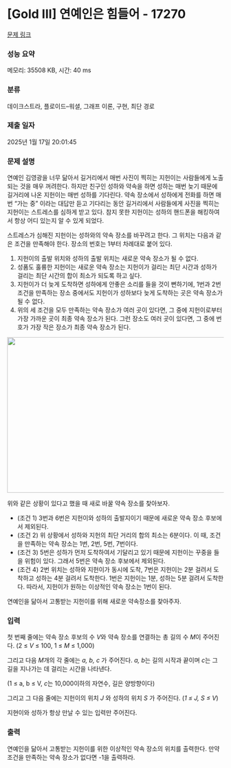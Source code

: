 # [Gold III] 연예인은 힘들어 - 17270 

[문제 링크](https://www.acmicpc.net/problem/17270) 

### 성능 요약

메모리: 35508 KB, 시간: 40 ms

### 분류

데이크스트라, 플로이드–워셜, 그래프 이론, 구현, 최단 경로

### 제출 일자

2025년 1월 17일 20:01:45

### 문제 설명

<p>연예인 김영광을 너무 닮아서 길거리에서 매번 사진이 찍히는 지헌이는 사람들에게 노출되는 것을 매우 꺼려한다. 하지만 친구인 성하와 약속을 하면 성하는 매번 늦기 때문에 길거리에 나온 지헌이는 매번 성하를 기다린다. 약속 장소에서 성하에게 전화를 하면 매번 “가는 중” 이라는 대답만 듣고 기다리는 동안 길거리에서 사람들에게 사진을 찍히는 지헌이는 스트레스를 심하게 받고 있다. 참지 못한 지헌이는 성하의 핸드폰을 해킹하여서 항상 어디 있는지 알 수 있게 되었다.</p>

<p>스트레스가 심해진 지헌이는 성하와의 약속 장소를 바꾸려고 한다. 그 위치는 다음과 같은 조건을 만족해야 한다. 장소의 번호는 1부터 차례대로 붙어 있다.</p>

<ol>
	<li>지헌이의 출발 위치와 성하의 출발 위치는 새로운 약속 장소가 될 수 없다.</li>
	<li>성품도 훌륭한 지헌이는 새로운 약속 장소는 지헌이가 걸리는 최단 시간과 성하가 걸리는 최단 시간의 합이 최소가 되도록 하고 싶다.</li>
	<li>지헌이가 더 늦게 도착하면 성하에게 안좋은 소리를 들을 것이 뻔하기에, 1번과 2번 조건을 만족하는 장소 중에서도 지헌이가 성하보다 늦게 도착하는 곳은 약속 장소가 될 수 없다.</li>
	<li>위의 세 조건을 모두 만족하는 약속 장소가 여러 곳이 있다면, 그 중에 지헌이로부터 가장 가까운 곳이 최종 약속 장소가 된다. 그런 장소도 여러 곳이 있다면, 그 중에 번호가 가장 작은 장소가 최종 약속 장소가 된다.</li>
</ol>

<p style="text-align: center;"><img alt="" src="https://upload.acmicpc.net/fe6c7237-d6f3-417c-9eeb-a368228bc999/-/preview/" style="height: 362px; width: 600px;"><br>
 </p>

<p>위와 같은 상황이 있다고 했을 때 새로 바꿀 약속 장소를 찾아보자.</p>

<ul>
	<li>(조건 1) 3번과 6번은 지헌이와 성하의 출발지이기 때문에 새로운 약속 장소 후보에서 제외된다.</li>
	<li>(조건 2) 위 상황에서 성하와 지헌의 최단 거리의 합의 최소는 6분이다. 이 때, 조건을 만족하는 약속 장소는 1번, 2번, 5번, 7번이다.</li>
	<li>(조건 3) 5번은 성하가 먼저 도착하여서 기달리고 있기 때문에 지헌이는 꾸중을 들을 위험이 있다. 그래서 5번은 약속 장소 후보에서 제외된다.</li>
	<li>(조건 4) 2번 위치는 성하와 지헌이가 동시에 도착, 7번은 지헌이는 2분 걸려서 도착하고 성하는 4분 걸려서 도착한다. 1번은 지헌이는 1분, 성하는 5분 걸려서 도착한다. 따라서, 지헌이가 원하는 이상적인 약속 장소는 1번이 된다.</li>
</ul>

<p>연예인을 닮아서 고통받는 지헌이를 위해 새로운 약속장소를 찾아주자.</p>

### 입력 

 <p>첫 번째 줄에는 약속 장소 후보의 수 <em>V</em>와 약속 장소를 연결하는 총 길의 수 <em>M</em>이 주어진다. (2 ≤ <em>V</em> ≤ 100, 1 ≤ <em>M</em> ≤ 1,000)</p>

<p>그리고 다음 <em>M</em>개의 각 줄에는 <em>a, b, c</em> 가 주어진다. <em>a, b</em>는 길의 시작과 끝이며 <em>c</em>는 그 길을 지나가는 데 걸리는 시간을 나타낸다.</p>

<p>(1 ≤ a, b ≤ V, <em>c</em>는 10,000이하의 자연수, 길은 양방향이다)</p>

<p>그리고 그 다음 줄에는 지헌이의 위치 <em>J </em>와 성하의 위치 <em>S </em>가 주어진다. (<em>1 ≤ J, S ≤ V</em>)</p>

<p>지현이와 성하가 항상 만날 수 있는 입력만 주어진다.</p>

### 출력 

 <p>연예인을 닮아서 고통받는 지헌이를 위한 이상적인 약속 장소의 위치를 출력한다. 만약 조건을 만족하는 약속 장소가 없다면 -1을 출력하라.</p>

